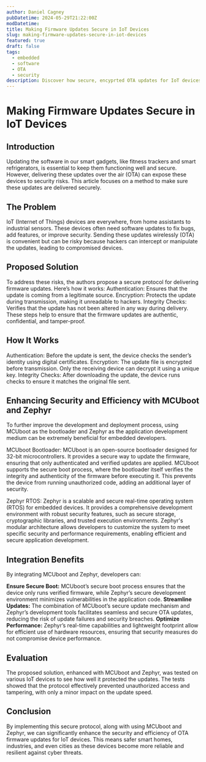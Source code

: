 ```yaml
---
author: Daniel Cagney
pubDatetime: 2024-05-29T21:22:00Z
modDatetime:
title: Making Firmware Updates Secure in IoT Devices
slug: making-firmware-updates-secure-in-iot-devices
featured: true
draft: false
tags:
  - embedded
  - software
  - OTA
  - security
description: Discover how secure, encyprted OTA updates for IoT devices can be enhanced for security and performance using MCUboot and Zephyr.
---
```


# Making Firmware Updates Secure in IoT Devices

## Introduction

Updating the software in our smart gadgets, like fitness trackers and smart refrigerators, is essential to keep them functioning well and secure. However, delivering these updates over the air (OTA) can expose these devices to security risks. This article focuses on a method to make sure these updates are delivered securely.

## The Problem

IoT (Internet of Things) devices are everywhere, from home assistants to industrial sensors. These devices often need software updates to fix bugs, add features, or improve security. Sending these updates wirelessly (OTA) is convenient but can be risky because hackers can intercept or manipulate the updates, leading to compromised devices.

## Proposed Solution

To address these risks, the authors propose a secure protocol for delivering firmware updates. Here’s how it works:
Authentication: Ensures that the update is coming from a legitimate source.
Encryption: Protects the update during transmission, making it unreadable to hackers.
Integrity Checks: Verifies that the update has not been altered in any way during delivery.
These steps help to ensure that the firmware updates are authentic, confidential, and tamper-proof.

## How It Works

Authentication: Before the update is sent, the device checks the sender’s identity using digital certificates.
Encryption: The update file is encrypted before transmission. Only the receiving device can decrypt it using a unique key.
Integrity Checks: After downloading the update, the device runs checks to ensure it matches the original file sent.

## Enhancing Security and Efficiency with MCUboot and Zephyr

To further improve the development and deployment process, using MCUboot as the bootloader and Zephyr as the application development medium can be extremely beneficial for embedded developers.

MCUboot Bootloader: MCUboot is an open-source bootloader designed for 32-bit microcontrollers. It provides a secure way to update the firmware, ensuring that only authenticated and verified updates are applied. MCUboot supports the secure boot process, where the bootloader itself verifies the integrity and authenticity of the firmware before executing it. This prevents the device from running unauthorized code, adding an additional layer of security.

Zephyr RTOS: Zephyr is a scalable and secure real-time operating system (RTOS) for embedded devices. It provides a comprehensive development environment with robust security features, such as secure storage, cryptographic libraries, and trusted execution environments. Zephyr's modular architecture allows developers to customize the system to meet specific security and performance requirements, enabling efficient and secure application development.

## Integration Benefits

By integrating MCUboot and Zephyr, developers can:

**Ensure Secure Boot:** MCUboot’s secure boot process ensures that the device only runs verified firmware, while Zephyr’s secure development environment minimizes vulnerabilities in the application code.
**Streamline Updates:** The combination of MCUboot’s secure update mechanism and Zephyr’s development tools facilitates seamless and secure OTA updates, reducing the risk of update failures and security breaches.
**Optimize Performance:** Zephyr’s real-time capabilities and lightweight footprint allow for efficient use of hardware resources, ensuring that security measures do not compromise device performance.

## Evaluation

The proposed solution, enhanced with MCUboot and Zephyr, was tested on various IoT devices to see how well it protected the updates. The tests showed that the protocol effectively prevented unauthorized access and tampering, with only a minor impact on the update speed.

## Conclusion

By implementing this secure protocol, along with using MCUboot and Zephyr, we can significantly enhance the security and efficiency of OTA firmware updates for IoT devices. This means safer smart homes, industries, and even cities as these devices become more reliable and resilient against cyber threats.
